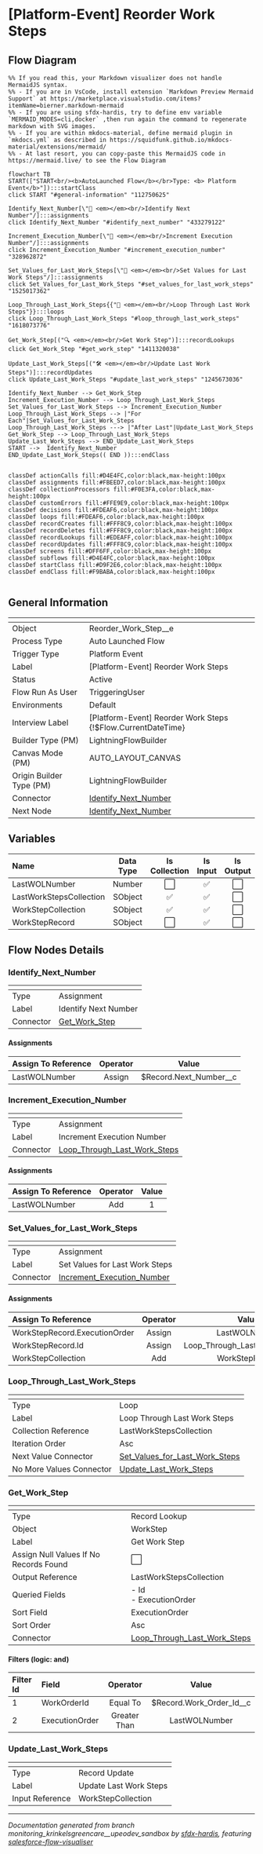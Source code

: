# [Platform-Event] Reorder Work Steps

## Flow Diagram

```mermaid
%% If you read this, your Markdown visualizer does not handle MermaidJS syntax.
%% - If you are in VsCode, install extension `Markdown Preview Mermaid Support` at https://marketplace.visualstudio.com/items?itemName=bierner.markdown-mermaid
%% - If you are using sfdx-hardis, try to define env variable `MERMAID_MODES=cli,docker` ,then run again the command to regenerate markdown with SVG images.
%% - If you are within mkdocs-material, define mermaid plugin in `mkdocs.yml` as described in https://squidfunk.github.io/mkdocs-material/extensions/mermaid/
%% - At last resort, you can copy-paste this MermaidJS code in https://mermaid.live/ to see the Flow Diagram

flowchart TB
START(["START<br/><b>AutoLaunched Flow</b></br>Type: <b> Platform Event</b>"]):::startClass
click START "#general-information" "112750625"

Identify_Next_Number[\"🟰 <em></em><br/>Identify Next Number"/]:::assignments
click Identify_Next_Number "#identify_next_number" "433279122"

Increment_Execution_Number[\"🟰 <em></em><br/>Increment Execution Number"/]:::assignments
click Increment_Execution_Number "#increment_execution_number" "328962872"

Set_Values_for_Last_Work_Steps[\"🟰 <em></em><br/>Set Values for Last Work Steps"/]:::assignments
click Set_Values_for_Last_Work_Steps "#set_values_for_last_work_steps" "1525017362"

Loop_Through_Last_Work_Steps{{"🔁 <em></em><br/>Loop Through Last Work Steps"}}:::loops
click Loop_Through_Last_Work_Steps "#loop_through_last_work_steps" "1618073776"

Get_Work_Step[("🔍 <em></em><br/>Get Work Step")]:::recordLookups
click Get_Work_Step "#get_work_step" "1411320038"

Update_Last_Work_Steps[("🛠️ <em></em><br/>Update Last Work Steps")]:::recordUpdates
click Update_Last_Work_Steps "#update_last_work_steps" "1245673036"

Identify_Next_Number --> Get_Work_Step
Increment_Execution_Number --> Loop_Through_Last_Work_Steps
Set_Values_for_Last_Work_Steps --> Increment_Execution_Number
Loop_Through_Last_Work_Steps --> |"For Each"|Set_Values_for_Last_Work_Steps
Loop_Through_Last_Work_Steps ---> |"After Last"|Update_Last_Work_Steps
Get_Work_Step --> Loop_Through_Last_Work_Steps
Update_Last_Work_Steps --> END_Update_Last_Work_Steps
START -->  Identify_Next_Number
END_Update_Last_Work_Steps(( END )):::endClass


classDef actionCalls fill:#D4E4FC,color:black,max-height:100px
classDef assignments fill:#FBEED7,color:black,max-height:100px
classDef collectionProcessors fill:#F0E3FA,color:black,max-height:100px
classDef customErrors fill:#FFE9E9,color:black,max-height:100px
classDef decisions fill:#FDEAF6,color:black,max-height:100px
classDef loops fill:#FDEAF6,color:black,max-height:100px
classDef recordCreates fill:#FFF8C9,color:black,max-height:100px
classDef recordDeletes fill:#FFF8C9,color:black,max-height:100px
classDef recordLookups fill:#EDEAFF,color:black,max-height:100px
classDef recordUpdates fill:#FFF8C9,color:black,max-height:100px
classDef screens fill:#DFF6FF,color:black,max-height:100px
classDef subflows fill:#D4E4FC,color:black,max-height:100px
classDef startClass fill:#D9F2E6,color:black,max-height:100px
classDef endClass fill:#F9BABA,color:black,max-height:100px


```

## General Information

|<!-- -->|<!-- -->|
|:---|:---|
|Object|Reorder_Work_Step__e|
|Process Type| Auto Launched Flow|
|Trigger Type| Platform Event|
|Label|[Platform-Event] Reorder Work Steps|
|Status|Active|
|Flow Run As User|TriggeringUser|
|Environments|Default|
|Interview Label|[Platform-Event] Reorder Work Steps {!$Flow.CurrentDateTime}|
| Builder Type (PM)|LightningFlowBuilder|
| Canvas Mode (PM)|AUTO_LAYOUT_CANVAS|
| Origin Builder Type (PM)|LightningFlowBuilder|
|Connector|[Identify_Next_Number](#identify_next_number)|
|Next Node|[Identify_Next_Number](#identify_next_number)|


## Variables

|Name|Data Type|Is Collection|Is Input|Is Output|Object Type|
|:-- |:--:|:--:|:--:|:--:|:--: |
|LastWOLNumber|Number|⬜|✅|⬜|<!-- -->|
|LastWorkStepsCollection|SObject|✅|✅|⬜|WorkStep|
|WorkStepCollection|SObject|✅|✅|⬜|WorkStep|
|WorkStepRecord|SObject|⬜|✅|⬜|WorkStep|


## Flow Nodes Details

### Identify_Next_Number

|<!-- -->|<!-- -->|
|:---|:---|
|Type|Assignment|
|Label|Identify Next Number|
|Connector|[Get_Work_Step](#get_work_step)|


#### Assignments

|Assign To Reference|Operator|Value|
|:-- |:--:|:--: |
|LastWOLNumber| Assign|$Record.Next_Number__c|




### Increment_Execution_Number

|<!-- -->|<!-- -->|
|:---|:---|
|Type|Assignment|
|Label|Increment Execution Number|
|Connector|[Loop_Through_Last_Work_Steps](#loop_through_last_work_steps)|


#### Assignments

|Assign To Reference|Operator|Value|
|:-- |:--:|:--: |
|LastWOLNumber| Add|1|




### Set_Values_for_Last_Work_Steps

|<!-- -->|<!-- -->|
|:---|:---|
|Type|Assignment|
|Label|Set Values for Last Work Steps|
|Connector|[Increment_Execution_Number](#increment_execution_number)|


#### Assignments

|Assign To Reference|Operator|Value|
|:-- |:--:|:--: |
|WorkStepRecord.ExecutionOrder| Assign|LastWOLNumber|
|WorkStepRecord.Id| Assign|Loop_Through_Last_Work_Steps.Id|
|WorkStepCollection| Add|WorkStepRecord|




### Loop_Through_Last_Work_Steps

|<!-- -->|<!-- -->|
|:---|:---|
|Type|Loop|
|Label|Loop Through Last Work Steps|
|Collection Reference|LastWorkStepsCollection|
|Iteration Order|Asc|
|Next Value Connector|[Set_Values_for_Last_Work_Steps](#set_values_for_last_work_steps)|
|No More Values Connector|[Update_Last_Work_Steps](#update_last_work_steps)|


### Get_Work_Step

|<!-- -->|<!-- -->|
|:---|:---|
|Type|Record Lookup|
|Object|WorkStep|
|Label|Get Work Step|
|Assign Null Values If No Records Found|⬜|
|Output Reference|LastWorkStepsCollection|
|Queried Fields|- Id<br/>- ExecutionOrder<br/>|
|Sort Field|ExecutionOrder|
|Sort Order|Asc|
|Connector|[Loop_Through_Last_Work_Steps](#loop_through_last_work_steps)|


#### Filters (logic: **and**)

|Filter Id|Field|Operator|Value|
|:-- |:-- |:--:|:--: |
|1|WorkOrderId| Equal To|$Record.Work_Order_Id__c|
|2|ExecutionOrder| Greater Than|LastWOLNumber|




### Update_Last_Work_Steps

|<!-- -->|<!-- -->|
|:---|:---|
|Type|Record Update|
|Label|Update Last Work Steps|
|Input Reference|WorkStepCollection|






___

_Documentation generated from branch monitoring_krinkelsgreencare__upeodev_sandbox by [sfdx-hardis](https://sfdx-hardis.cloudity.com), featuring [salesforce-flow-visualiser](https://github.com/toddhalfpenny/salesforce-flow-visualiser)_
